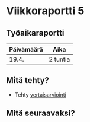 # Viikkoraportti 5

## Työaikaraportti

|Päivämäärä|Aika|
|----------|----|
|19.4.|2 tuntia|

## Mitä tehty?

- Tehty [vertaisarviointi](https://github.com/henryblu/signal-processing-project/issues/1)

## Mitä seuraavaksi?
